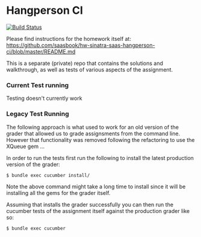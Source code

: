 Hangperson CI 
=============

[![Build Status](https://magnum.travis-ci.com/saasbook/hw-sinatra-saas-hangperson-ci.svg?token=CPXPCn5Dy1cwCKsavtqL&branch=master)](https://magnum.travis-ci.com/saasbook/hw-sinatra-saas-hangperson-ci)

Please find instructions for the homework itself at: https://github.com/saasbook/hw-sinatra-saas-hangperson-ci/blob/master/README.md

This is a separate (private) repo that contains the solutions and walkthrough, as well as tests of various aspects of the assignment.

### Current Test running

Testing doesn't currently work

### Legacy Test Running

The following approach is what used to work for an old version of the grader that allowed us to grade assignsments from the command line.  However that functionality was removed following the refactoring to use the XQueue gem ...

In order to run the tests first run the following to install the latest production version of the grader:

```sh
$ bundle exec cucumber install/
```

Note the above command might take a long time to install since it will be installing all the gems for the grader itself.

Assuming that installs the grader successfully you can then run the cucumber tests of the assignment itself against the production grader like so:

```sh
$ bundle exec cucumber
```

